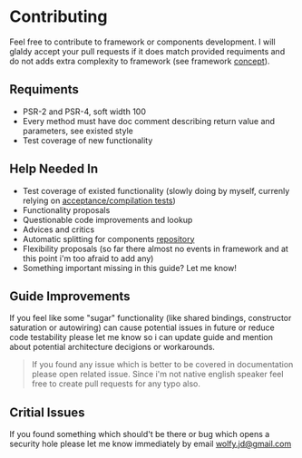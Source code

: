 # Contributing
Feel free to contribute to framework or components development. I will glaldy accept your pull requests if it does match provided requiments and do not adds extra complexity to framework (see framework [concept](/framework/concept.md)).

## Requiments
* PSR-2 and PSR-4, soft width 100
* Every method must have doc comment describing return value and parameters, see existed style
* Test coverage of new functionality

## Help Needed In
* Test coverage of existed functionality (slowly doing by myself, currenly relying on [acceptance/compilation tests](https://travis-ci.org/spiral/application))
* Functionality proposals
* Questionable code improvements and lookup
* Advices and critics
* Automatic splitting for components [repository](https://github.com/spiral/components)
* Flexibility proposals (so far there almost no events in framework and at this point i'm too afraid to add any)
* Something important missing in this guide? Let me know! 

## Guide Improvements
If you feel like some "sugar" functionality (like shared bindings, constructor saturation or autowiring) can cause potential issues in future or reduce code testability please let me know so i can update guide and mention about potential architecture decigions or workarounds.

> If you found any issue which is better to be covered in documentation please open related issue. Since i'm not native english speaker feel free to create pull requests for any typo also.

## Critial Issues
If you found something which should't be there or bug which opens a security hole please let me know immediately by email wolfy.jd@gmail.com
